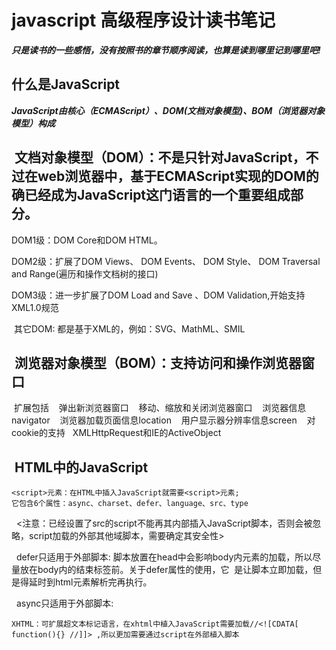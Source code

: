 javascript 高级程序设计读书笔记
========

***只是读书的一些感悟，没有按照书的章节顺序阅读，也算是读到哪里记到哪里吧!***

  什么是JavaScript
  -------
  ***JavaScript由核心（ECMAScript）、DOM(文档对象模型)、BOM（浏览器对象模型）构成***

  文档对象模型（DOM）：不是只针对JavaScript，不过在web浏览器中，基于ECMAScript实现的DOM的确已经成为JavaScript这门语言的一个重要组成部分。
  -----
  DOM1级：DOM Core和DOM HTML。
  
  DOM2级：扩展了DOM Views、 DOM Events、 DOM Style、 DOM Traversal and Range(遍历和操作文档树的接口)
  
  DOM3级：进一步扩展了DOM Load and Save 、DOM Validation,开始支持XML1.0规范
  
  其它DOM: 都是基于XML的，例如：SVG、MathML、SMIL
  
  浏览器对象模型（BOM）：支持访问和操作浏览器窗口
  -----
  扩展包括
    弹出新浏览器窗口
    移动、缩放和关闭浏览器窗口
    浏览器信息navigator
    浏览器加载页面信息location
    用户显示器分辨率信息screen
    对cookie的支持
    XMLHttpRequest和IE的ActiveObject
    
  
  HTML中的JavaScript
  ---------
    <script>元素：在HTML中插入JavaScript就需要<script>元素;
    它包含6个属性：async、charset、defer、language、src、type 
    <注意：已经设置了src的script不能再其内部插入JavaScript脚本，否则会被忽略，script加载的外部其他域脚本，需要确定其安全性>
  
    defer只适用于外部脚本: 脚本放置在head中会影响body内元素的加载，所以尽量放在body内的结束标签前。关于defer属性的使用，它
  是让脚本立即加载，但是得延时到html元素解析完再执行。
  
    async只适用于外部脚本: 
  
    XHTML：可扩展超文本标记语言，在xhtml中植入JavaScript需要加载//<![CDATA[ function(){} //]]> ,所以更加需要通过script在外部植入脚本
  
  
  
  
